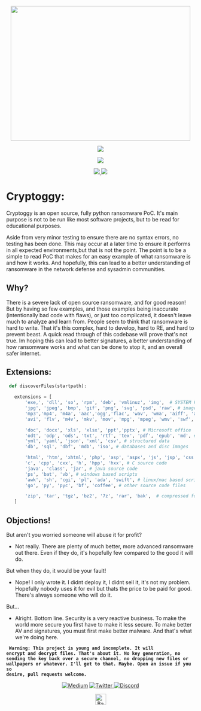 <p align="center">
  <img width="480" height="360" src="https://github.com/yezz123/Cryptoggy/blob/master/img/Lookpad.gif">
</p>
<p align="center"><img src="https://img.shields.io/badge/Version-1.0-brightgreen"></p>

</p> 
<p align="center"><img src="https://img.shields.io/badge/Author-Yezz123-green.svg"> 
</p>


<p align="center">
  <a href="https://github.com/yezz123">
    <img src="https://img.shields.io/github/followers/yezz123?label=Follow&style=social">
  </a>
  <a href="https://github.com/yezz123/Cryptoggy/stargazers">
    <img src="https://img.shields.io/github/stars/yezz123/Cryptoggy?style=social">
  </a>
</p>

# Cryptoggy:

  Cryptoggy is an open source, fully python ransomware PoC. It's main purpose is
not to be run like most software projects, but to be read for educational
purposes.

Aside from very minor testing to ensure there are no syntax errors, no testing
has been done. This may occur at a later time to ensure it performs in all
expected environments,but that is not the point. The point is to be a simple
to read PoC that makes for an easy example of what ransomware is and how it
works. And hopefully, this can lead to a better understanding of ransomware in 
the network defense and sysadmin communities.

## Why?

There is a severe lack of open source ransomware, and for good reason! But by
having so few examples, and those examples being inaccurate (intentionally bad
code with flaws), or just too complicated, it doesn't leave much to analyze
and learn from. People seem to think that ransomware is hard to write. That
it's this complex, hard to develop, hard to RE, and hard to prevent beast. A
quick read through of this codebase will prove that's not true. Im hoping this
can lead to better signatures, a better understanding of how ransomware works
and what can be done to stop it, and an overall safer internet.

 ## Extensions:
 ```python
  def discoverFiles(startpath):
    
    extensions = [
        'exe,', 'dll', 'so', 'rpm', 'deb', 'vmlinuz', 'img',  # SYSTEM FILES - BEWARE! MAY DESTROY SYSTEM!
        'jpg', 'jpeg', 'bmp', 'gif', 'png', 'svg', 'psd', 'raw', # images
        'mp3','mp4', 'm4a', 'aac','ogg','flac', 'wav', 'wma', 'aiff', 'ape', # music and sound
        'avi', 'flv', 'm4v', 'mkv', 'mov', 'mpg', 'mpeg', 'wmv', 'swf', '3gp', # Video and movies

        'doc', 'docx', 'xls', 'xlsx', 'ppt','pptx', # Microsoft office
        'odt', 'odp', 'ods', 'txt', 'rtf', 'tex', 'pdf', 'epub', 'md', # OpenOffice, Adobe, Latex, Markdown, etc
        'yml', 'yaml', 'json', 'xml', 'csv', # structured data
        'db', 'sql', 'dbf', 'mdb', 'iso', # databases and disc images

        'html', 'htm', 'xhtml', 'php', 'asp', 'aspx', 'js', 'jsp', 'css', # web technologies
        'c', 'cpp', 'cxx', 'h', 'hpp', 'hxx', # C source code
        'java', 'class', 'jar', # java source code
        'ps', 'bat', 'vb', # windows based scripts
        'awk', 'sh', 'cgi', 'pl', 'ada', 'swift', # linux/mac based scripts
        'go', 'py', 'pyc', 'bf', 'coffee', # other source code files

        'zip', 'tar', 'tgz', 'bz2', '7z', 'rar', 'bak',  # compressed formats
    ]
```    
## Objections!

But aren't you worried someone will abuse it for profit?

- Not really. There are plenty of much better, more advanced ransomware out there.
 Even if they do, it's hopefully few compared to the good it will do.

But when they do, it would be your fault!

- Nope! I only wrote it. I didnt deploy it, I didnt sell it, it's not my
problem. Hopefully nobody uses it for evil but thats the price to be paid for
good. There's always someone who will do it.

But...

- Alright. Bottom line. Security is a very reactive business. To make the
world more secure you first have to make it less secure. To make better AV and
signatures, you must first make better malware. And that's what we're doing
here.

<code> **Warning: This project is young and incomplete. It will encrypt and decrypt
files. That's about it. No key generation, no sending the key back over a
secure channel, no dropping new files or wallpapers or whatever. I'll get to
that. Maybe. Open an issue if you so desire, pull requests welcome.** </code>

<p align="center">
    <a href="https://yassertahiri.medium.com/">
    <img alt="Medium" src="https://img.shields.io/badge/Medium%20-%23000000.svg?&style=for-the-badge&logo=Medium&logoColor=white"/></a>
    <a href="https://twitter.com/THyasser1">
    <img alt="Twitter" src="https://img.shields.io/badge/Twitter%20-%231DA1F2.svg?&style=for-the-badge&logo=Twitter&logoColor=white"</a>
    <a href="https://discord.gg/crNvkTYPYG">
    <img alt="Discord" src="https://img.shields.io/badge/Discord%20-%237289DA.svg?&style=for-the-badge&logo=discord&logoColor=white"/></a>
</p>

<p align="center"><a href="https://github.com/yezz123/Cryptoggy#"><img src="http://randojs.com/images/backToTopButton.png" alt="Back to top" height="29"/></a></p>
